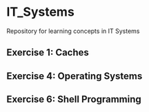 # IT_Systems
Repository for learning concepts in IT Systems
## Exercise 1: Caches
## Exercise 4: Operating Systems
## Exercise 6: Shell Programming
